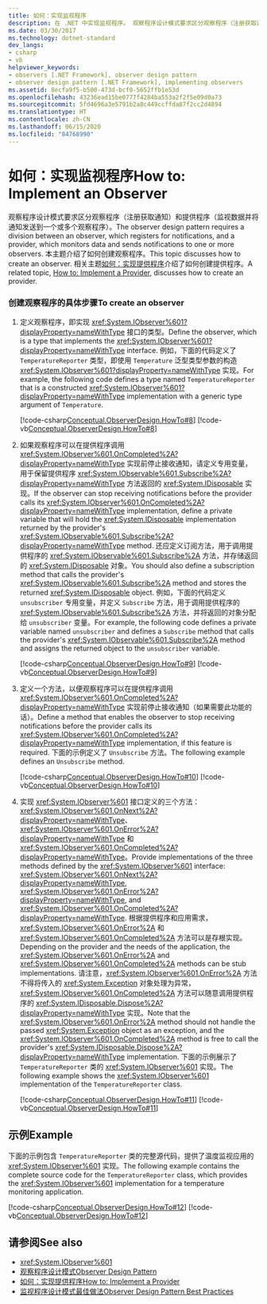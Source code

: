 ```yaml
---
title: 如何：实现监视程序
description: 在 .NET 中实现监视程序。 观察程序设计模式要求区分观察程序（注册获取通知）和提供程序。
ms.date: 03/30/2017
ms.technology: dotnet-standard
dev_langs:
- csharp
- vb
helpviewer_keywords:
- observers [.NET Framework], observer design pattern
- observer design pattern [.NET Framework], implementing observers
ms.assetid: 8ecfa9f5-b500-473d-bcf0-5652ffb1e53d
ms.openlocfilehash: 43236ead15be0777f4284ba553a2f2f5e09d0a73
ms.sourcegitcommit: 5fd4696a3e5791b2a8c449ccffda87f2cc2d4894
ms.translationtype: HT
ms.contentlocale: zh-CN
ms.lasthandoff: 06/15/2020
ms.locfileid: "84768990"
---
```

# <a name="how-to-implement-an-observer"></a><span data-ttu-id="65996-104">如何：实现监视程序</span><span class="sxs-lookup"><span data-stu-id="65996-104">How to: Implement an Observer</span></span>
<span data-ttu-id="65996-105">观察程序设计模式要求区分观察程序（注册获取通知）和提供程序（监视数据并将通知发送到一个或多个观察程序）。</span><span class="sxs-lookup"><span data-stu-id="65996-105">The observer design pattern requires a division between an observer, which registers for notifications, and a provider, which monitors data and sends notifications to one or more observers.</span></span> <span data-ttu-id="65996-106">本主题介绍了如何创建观察程序。</span><span class="sxs-lookup"><span data-stu-id="65996-106">This topic discusses how to create an observer.</span></span> <span data-ttu-id="65996-107">相关主题[如何：实现提供程序](how-to-implement-a-provider.md)介绍了如何创建提供程序。</span><span class="sxs-lookup"><span data-stu-id="65996-107">A related topic, [How to: Implement a Provider](how-to-implement-a-provider.md), discusses how to create an provider.</span></span>  
  
### <a name="to-create-an-observer"></a><span data-ttu-id="65996-108">创建观察程序的具体步骤</span><span class="sxs-lookup"><span data-stu-id="65996-108">To create an observer</span></span>  
  
1. <span data-ttu-id="65996-109">定义观察程序，即实现 <xref:System.IObserver%601?displayProperty=nameWithType> 接口的类型。</span><span class="sxs-lookup"><span data-stu-id="65996-109">Define the observer, which is a type that implements the <xref:System.IObserver%601?displayProperty=nameWithType> interface.</span></span> <span data-ttu-id="65996-110">例如，下面的代码定义了 `TemperatureReporter` 类型，即使用 `Temperature` 泛型类型参数的构造 <xref:System.IObserver%601?displayProperty=nameWithType> 实现。</span><span class="sxs-lookup"><span data-stu-id="65996-110">For example, the following code defines a type named `TemperatureReporter` that is a constructed <xref:System.IObserver%601?displayProperty=nameWithType> implementation with a generic type argument of `Temperature`.</span></span>  
  
     [!code-csharp[Conceptual.ObserverDesign.HowTo#8](../../../samples/snippets/csharp/VS_Snippets_CLR/conceptual.observerdesign.howto/cs/observer.cs#8)]
     [!code-vb[Conceptual.ObserverDesign.HowTo#8](../../../samples/snippets/visualbasic/VS_Snippets_CLR/conceptual.observerdesign.howto/vb/observer.vb#8)]  
  
2. <span data-ttu-id="65996-111">如果观察程序可以在提供程序调用 <xref:System.IObserver%601.OnCompleted%2A?displayProperty=nameWithType> 实现前停止接收通知，请定义专用变量，用于保留提供程序 <xref:System.IObservable%601.Subscribe%2A?displayProperty=nameWithType> 方法返回的 <xref:System.IDisposable> 实现。</span><span class="sxs-lookup"><span data-stu-id="65996-111">If the observer can stop receiving notifications before the provider calls its <xref:System.IObserver%601.OnCompleted%2A?displayProperty=nameWithType> implementation, define a private variable that will hold the <xref:System.IDisposable> implementation returned by the provider's <xref:System.IObservable%601.Subscribe%2A?displayProperty=nameWithType> method.</span></span> <span data-ttu-id="65996-112">还应定义订阅方法，用于调用提供程序的 <xref:System.IObservable%601.Subscribe%2A> 方法，并存储返回的 <xref:System.IDisposable> 对象。</span><span class="sxs-lookup"><span data-stu-id="65996-112">You should also define a subscription method that calls the provider's <xref:System.IObservable%601.Subscribe%2A> method and stores the returned <xref:System.IDisposable> object.</span></span> <span data-ttu-id="65996-113">例如，下面的代码定义 `unsubscriber` 专用变量，并定义 `Subscribe` 方法，用于调用提供程序的 <xref:System.IObservable%601.Subscribe%2A> 方法，并将返回的对象分配给 `unsubscriber` 变量。</span><span class="sxs-lookup"><span data-stu-id="65996-113">For example, the following code defines a private variable named `unsubscriber` and defines a `Subscribe` method that calls the provider's <xref:System.IObservable%601.Subscribe%2A> method and assigns the returned object to the `unsubscriber` variable.</span></span>  
  
     [!code-csharp[Conceptual.ObserverDesign.HowTo#9](../../../samples/snippets/csharp/VS_Snippets_CLR/conceptual.observerdesign.howto/cs/observer.cs#9)]
     [!code-vb[Conceptual.ObserverDesign.HowTo#9](../../../samples/snippets/visualbasic/VS_Snippets_CLR/conceptual.observerdesign.howto/vb/observer.vb#9)]  
  
3. <span data-ttu-id="65996-114">定义一个方法，以便观察程序可以在提供程序调用 <xref:System.IObserver%601.OnCompleted%2A?displayProperty=nameWithType> 实现前停止接收通知（如果需要此功能的话）。</span><span class="sxs-lookup"><span data-stu-id="65996-114">Define a method that enables the observer to stop receiving notifications before the provider calls its <xref:System.IObserver%601.OnCompleted%2A?displayProperty=nameWithType> implementation, if this feature is required.</span></span> <span data-ttu-id="65996-115">下面的示例定义了 `Unsubscribe` 方法。</span><span class="sxs-lookup"><span data-stu-id="65996-115">The following example defines an `Unsubscribe` method.</span></span>  
  
     [!code-csharp[Conceptual.ObserverDesign.HowTo#10](../../../samples/snippets/csharp/VS_Snippets_CLR/conceptual.observerdesign.howto/cs/observer.cs#10)]
     [!code-vb[Conceptual.ObserverDesign.HowTo#10](../../../samples/snippets/visualbasic/VS_Snippets_CLR/conceptual.observerdesign.howto/vb/observer.vb#10)]  
  
4. <span data-ttu-id="65996-116">实现 <xref:System.IObserver%601> 接口定义的三个方法：<xref:System.IObserver%601.OnNext%2A?displayProperty=nameWithType>、<xref:System.IObserver%601.OnError%2A?displayProperty=nameWithType> 和 <xref:System.IObserver%601.OnCompleted%2A?displayProperty=nameWithType>。</span><span class="sxs-lookup"><span data-stu-id="65996-116">Provide implementations of the three methods defined by the <xref:System.IObserver%601> interface: <xref:System.IObserver%601.OnNext%2A?displayProperty=nameWithType>, <xref:System.IObserver%601.OnError%2A?displayProperty=nameWithType>, and <xref:System.IObserver%601.OnCompleted%2A?displayProperty=nameWithType>.</span></span> <span data-ttu-id="65996-117">根据提供程序和应用需求，<xref:System.IObserver%601.OnError%2A> 和 <xref:System.IObserver%601.OnCompleted%2A> 方法可以是存根实现。</span><span class="sxs-lookup"><span data-stu-id="65996-117">Depending on the provider and the needs of the application, the <xref:System.IObserver%601.OnError%2A> and <xref:System.IObserver%601.OnCompleted%2A> methods can be stub implementations.</span></span> <span data-ttu-id="65996-118">请注意，<xref:System.IObserver%601.OnError%2A> 方法不得将传入的 <xref:System.Exception> 对象处理为异常，<xref:System.IObserver%601.OnCompleted%2A> 方法可以随意调用提供程序的 <xref:System.IDisposable.Dispose%2A?displayProperty=nameWithType> 实现。</span><span class="sxs-lookup"><span data-stu-id="65996-118">Note that the <xref:System.IObserver%601.OnError%2A> method should not handle the passed <xref:System.Exception> object as an exception, and the <xref:System.IObserver%601.OnCompleted%2A> method is free to call the provider's <xref:System.IDisposable.Dispose%2A?displayProperty=nameWithType> implementation.</span></span> <span data-ttu-id="65996-119">下面的示例展示了 `TemperatureReporter` 类的 <xref:System.IObserver%601> 实现。</span><span class="sxs-lookup"><span data-stu-id="65996-119">The following example shows the <xref:System.IObserver%601> implementation of the `TemperatureReporter` class.</span></span>  
  
     [!code-csharp[Conceptual.ObserverDesign.HowTo#11](../../../samples/snippets/csharp/VS_Snippets_CLR/conceptual.observerdesign.howto/cs/observer.cs#11)]
     [!code-vb[Conceptual.ObserverDesign.HowTo#11](../../../samples/snippets/visualbasic/VS_Snippets_CLR/conceptual.observerdesign.howto/vb/observer.vb#11)]  
  
## <a name="example"></a><span data-ttu-id="65996-120">示例</span><span class="sxs-lookup"><span data-stu-id="65996-120">Example</span></span>  
 <span data-ttu-id="65996-121">下面的示例包含 `TemperatureReporter` 类的完整源代码，提供了温度监视应用的 <xref:System.IObserver%601> 实现。</span><span class="sxs-lookup"><span data-stu-id="65996-121">The following example contains the complete source code for the `TemperatureReporter` class, which provides the <xref:System.IObserver%601> implementation for a temperature monitoring application.</span></span>  
  
 [!code-csharp[Conceptual.ObserverDesign.HowTo#12](../../../samples/snippets/csharp/VS_Snippets_CLR/conceptual.observerdesign.howto/cs/observer.cs#12)]
 [!code-vb[Conceptual.ObserverDesign.HowTo#12](../../../samples/snippets/visualbasic/VS_Snippets_CLR/conceptual.observerdesign.howto/vb/observer.vb#12)]  
  
## <a name="see-also"></a><span data-ttu-id="65996-122">请参阅</span><span class="sxs-lookup"><span data-stu-id="65996-122">See also</span></span>

- <xref:System.IObserver%601>
- [<span data-ttu-id="65996-123">观察程序设计模式</span><span class="sxs-lookup"><span data-stu-id="65996-123">Observer Design Pattern</span></span>](observer-design-pattern.md)
- [<span data-ttu-id="65996-124">如何：实现提供程序</span><span class="sxs-lookup"><span data-stu-id="65996-124">How to: Implement a Provider</span></span>](how-to-implement-a-provider.md)
- [<span data-ttu-id="65996-125">监视程序设计模式最佳做法</span><span class="sxs-lookup"><span data-stu-id="65996-125">Observer Design Pattern Best Practices</span></span>](observer-design-pattern-best-practices.md)

